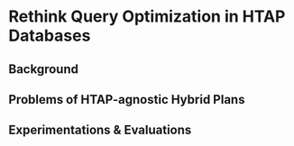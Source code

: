 # Rethink Query Optimization in HTAP Databases

## Background

## Problems of HTAP-agnostic Hybrid Plans


## Experimentations & Evaluations



